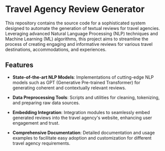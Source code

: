 # Travel Agency Review Generator
This repository contains the source code for a sophisticated system designed to automate the generation of textual reviews for travel agencies. Leveraging advanced Natural Language Processing (NLP) techniques and Machine Learning (ML) algorithms, this project aims to streamline the process of creating engaging and informative reviews for various travel destinations, accommodations, and experiences.
## Features
- **State-of-the-art NLP Models**: Implementations of cutting-edge NLP models such as GPT (Generative Pre-trained Transformer) for generating coherent and contextually relevant reviews.
  
- **Data Preprocessing Tools**: Scripts and utilities for cleaning, tokenizing, and preparing raw data sources.
  
- **Embedding Integration**: Integration modules to seamlessly embed generated reviews into the travel agency's website, enhancing user engagement and trust.
- **Comprehensive Documentation**: Detailed documentation and usage examples to facilitate easy adoption and customization for different travel agency requirements.
